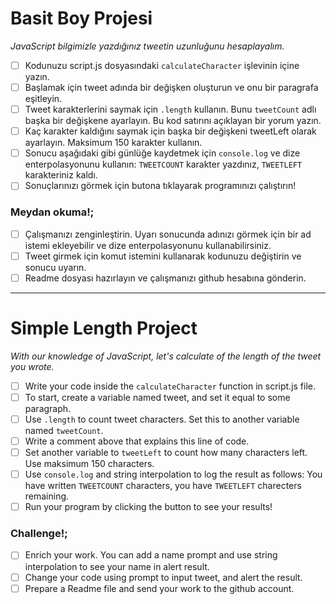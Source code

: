 # Basit Boy Projesi

*JavaScript bilgimizle yazdığınız tweetin uzunluğunu hesaplayalım.*

* [ ] Kodunuzu script.js dosyasındaki `calculateCharacter` işlevinin içine yazın.
* [ ] Başlamak için tweet adında bir değişken oluşturun ve onu bir paragrafa eşitleyin.
* [ ] Tweet karakterlerini saymak için `.length` kullanın. Bunu `tweetCount` adlı başka bir değişkene ayarlayın. Bu kod satırını açıklayan bir yorum yazın.
* [ ] Kaç karakter kaldığını saymak için başka bir değişkeni tweetLeft olarak ayarlayın. Maksimum 150 karakter kullanın.
* [ ] Sonucu aşağıdaki gibi günlüğe kaydetmek için `console.log` ve dize enterpolasyonunu kullanın: `TWEETCOUNT` karakter yazdınız, `TWEETLEFT` karakteriniz kaldı.
* [ ] Sonuçlarınızı görmek için butona tıklayarak programınızı çalıştırın!

### Meydan okuma!;

* [ ] Çalışmanızı zenginleştirin. Uyarı sonucunda adınızı görmek için bir ad istemi ekleyebilir ve dize enterpolasyonunu kullanabilirsiniz.
* [ ] Tweet girmek için komut istemini kullanarak kodunuzu değiştirin ve sonucu uyarın.
* [ ] Readme dosyası hazırlayın ve çalışmanızı github hesabına gönderin.

---

# Simple Length Project

*With our knowledge of JavaScript, let's calculate of the length of the tweet you wrote.*

* [ ] Write your code inside the `calculateCharacter` function in script.js file.
* [ ] To start, create a variable named tweet, and set it equal to some paragraph.
* [ ] Use `.length` to count tweet characters. Set this to another variable named `tweetCount`.
* [ ] Write a comment above that explains this line of code.
* [ ] Set another variable to `tweetLeft` to count how many characters left. Use maksimum 150 characters.
* [ ] Use `console.log` and string interpolation to log the result as follows: You have written `TWEETCOUNT` characters, you have `TWEETLEFT` charecters remaining.
* [ ] Run your program by clicking the button to see your results!

### Challenge!;

* [ ] Enrich your work. You can add a name prompt and use string interpolation to see your name in alert result.
* [ ] Change your code using prompt to input tweet, and alert the result.
* [ ] Prepare a Readme file and send your work to the github account.